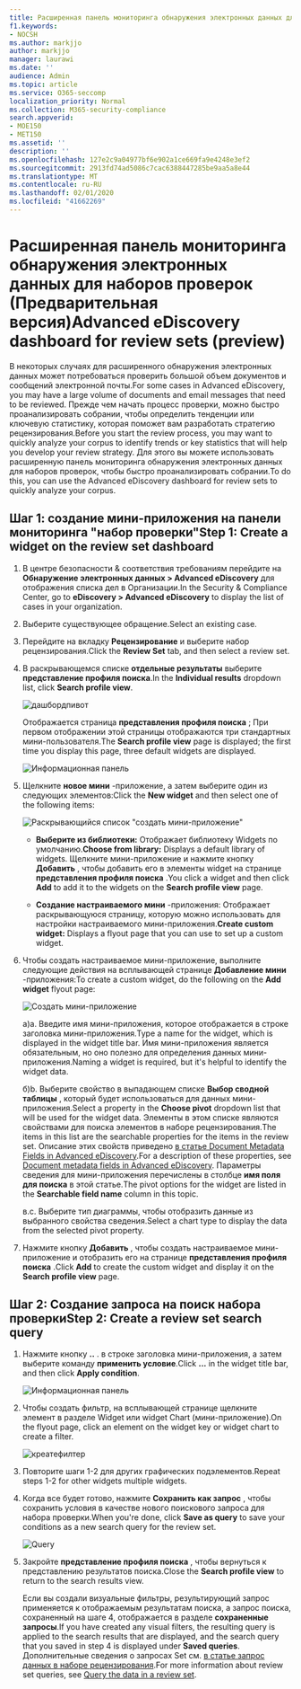 ```yaml
---
title: Расширенная панель мониторинга обнаружения электронных данных для наборов проверок
f1.keywords:
- NOCSH
ms.author: markjjo
author: markjjo
manager: laurawi
ms.date: ''
audience: Admin
ms.topic: article
ms.service: O365-seccomp
localization_priority: Normal
ms.collection: M365-security-compliance
search.appverid:
- MOE150
- MET150
ms.assetid: ''
description: ''
ms.openlocfilehash: 127e2c9a04977bf6e902a1ce669fa9e4248e3ef2
ms.sourcegitcommit: 2913fd74ad5086c7cac6388447285be9aa5a8e44
ms.translationtype: MT
ms.contentlocale: ru-RU
ms.lasthandoff: 02/01/2020
ms.locfileid: "41662269"
---
```

# <a name="advanced-ediscovery-dashboard-for-review-sets-preview"></a><span data-ttu-id="20fa7-102">Расширенная панель мониторинга обнаружения электронных данных для наборов проверок (Предварительная версия)</span><span class="sxs-lookup"><span data-stu-id="20fa7-102">Advanced eDiscovery dashboard for review sets (preview)</span></span>

<span data-ttu-id="20fa7-103">В некоторых случаях для расширенного обнаружения электронных данных может потребоваться проверить большой объем документов и сообщений электронной почты.</span><span class="sxs-lookup"><span data-stu-id="20fa7-103">For some cases in Advanced eDiscovery, you may have a large volume of documents and email messages that need to be reviewed.</span></span> <span data-ttu-id="20fa7-104">Прежде чем начать процесс проверки, можно быстро проанализировать собрании, чтобы определить тенденции или ключевую статистику, которая поможет вам разработать стратегию рецензирования.</span><span class="sxs-lookup"><span data-stu-id="20fa7-104">Before you start the review process, you may want to quickly analyze your corpus to identify trends or key statistics that will help you develop your review strategy.</span></span> <span data-ttu-id="20fa7-105">Для этого вы можете использовать расширенную панель мониторинга обнаружения электронных данных для наборов проверок, чтобы быстро проанализировать собрании.</span><span class="sxs-lookup"><span data-stu-id="20fa7-105">To do this, you can use the Advanced eDiscovery dashboard for review sets to quickly analyze your corpus.</span></span>

## <a name="step-1-create-a-widget-on-the-review-set-dashboard"></a><span data-ttu-id="20fa7-106">Шаг 1: создание мини-приложения на панели мониторинга "набор проверки"</span><span class="sxs-lookup"><span data-stu-id="20fa7-106">Step 1: Create a widget on the review set dashboard</span></span>

1. <span data-ttu-id="20fa7-107">В центре безопасности & соответствия требованиям перейдите на **Обнаружение электронных данных > Advanced eDiscovery** для отображения списка дел в Организации.</span><span class="sxs-lookup"><span data-stu-id="20fa7-107">In the Security & Compliance Center, go to **eDiscovery > Advanced eDiscovery** to display the list of cases in your organization.</span></span>
  
2. <span data-ttu-id="20fa7-108">Выберите существующее обращение.</span><span class="sxs-lookup"><span data-stu-id="20fa7-108">Select an existing case.</span></span>
  
3. <span data-ttu-id="20fa7-109">Перейдите на вкладку **Рецензирование** и выберите набор рецензирования.</span><span class="sxs-lookup"><span data-stu-id="20fa7-109">Click the **Review Set** tab, and then select a review set.</span></span>
  
4. <span data-ttu-id="20fa7-110">В раскрывающемся списке **отдельные результаты** выберите **представление профиля поиска**.</span><span class="sxs-lookup"><span data-stu-id="20fa7-110">In the **Individual results** dropdown list, click **Search profile view**.</span></span> 

   ![дашбордпивот](media/dashboardpivot.png)

   <span data-ttu-id="20fa7-112">Отображается страница **представления профиля поиска** ; При первом отображении этой страницы отображаются три стандартных мини-пользователя.</span><span class="sxs-lookup"><span data-stu-id="20fa7-112">The **Search profile view** page is displayed; the first time you display this page, three default widgets are displayed.</span></span>

   ![Информационная панель](media/dashboardonly.png)
  
5. <span data-ttu-id="20fa7-114">Щелкните **новое мини** -приложение, а затем выберите один из следующих элементов:</span><span class="sxs-lookup"><span data-stu-id="20fa7-114">Click the **New  widget** and then select one of the following items:</span></span>

   ![Раскрывающийся список "создать мини-приложение"](media/NewWidgetDropdownBox.png)

   - <span data-ttu-id="20fa7-116">**Выберите из библиотеки:** Отображает библиотеку Widgets по умолчанию.</span><span class="sxs-lookup"><span data-stu-id="20fa7-116">**Choose from library:** Displays a default library of widgets.</span></span> <span data-ttu-id="20fa7-117">Щелкните мини-приложение и нажмите кнопку **Добавить** , чтобы добавить его в элементы widget на странице **представления профиля поиска** .</span><span class="sxs-lookup"><span data-stu-id="20fa7-117">You click a widget and then click **Add** to add it to the widgets on the **Search profile view** page.</span></span>
  
   - <span data-ttu-id="20fa7-118">**Создание настраиваемого мини** -приложения: Отображает раскрывающуюся страницу, которую можно использовать для настройки настраиваемого мини-приложения.</span><span class="sxs-lookup"><span data-stu-id="20fa7-118">**Create custom widget:** Displays a flyout page that you can use to set up a custom widget.</span></span> 

6. <span data-ttu-id="20fa7-119">Чтобы создать настраиваемое мини-приложение, выполните следующие действия на всплывающей странице **Добавление мини** -приложения:</span><span class="sxs-lookup"><span data-stu-id="20fa7-119">To create a custom widget, do the following on the **Add widget** flyout page:</span></span>

   ![Создать мини-приложение](media/addwidget.png)

    <span data-ttu-id="20fa7-121">а)</span><span class="sxs-lookup"><span data-stu-id="20fa7-121">a.</span></span> <span data-ttu-id="20fa7-122">Введите имя мини-приложения, которое отображается в строке заголовка мини-приложения.</span><span class="sxs-lookup"><span data-stu-id="20fa7-122">Type a name for the widget, which is displayed in the widget title bar.</span></span> <span data-ttu-id="20fa7-123">Имя мини-приложения является обязательным, но оно полезно для определения данных мини-приложения.</span><span class="sxs-lookup"><span data-stu-id="20fa7-123">Naming a widget is required, but it's helpful to identify the widget data.</span></span>

    <span data-ttu-id="20fa7-124">б)</span><span class="sxs-lookup"><span data-stu-id="20fa7-124">b.</span></span> <span data-ttu-id="20fa7-125">Выберите свойство в выпадающем списке **Выбор сводной таблицы** , который будет использоваться для данных мини-приложения.</span><span class="sxs-lookup"><span data-stu-id="20fa7-125">Select a property in the **Choose pivot** dropdown list that will be used for the widget data.</span></span> <span data-ttu-id="20fa7-126">Элементы в этом списке являются свойствами для поиска элементов в наборе рецензирования.</span><span class="sxs-lookup"><span data-stu-id="20fa7-126">The items in this list are the searchable properties for the items in the review set.</span></span> <span data-ttu-id="20fa7-127">Описание этих свойств приведено [в статье Document Metadata Fields in Advanced eDiscovery](document-metadata-fields-in-Advanced-eDiscovery.md).</span><span class="sxs-lookup"><span data-stu-id="20fa7-127">For a description of these properties, see [Document metadata fields in Advanced eDiscovery](document-metadata-fields-in-Advanced-eDiscovery.md).</span></span> <span data-ttu-id="20fa7-128">Параметры сведения для мини-приложения перечислены в столбце **имя поля для поиска** в этой статье.</span><span class="sxs-lookup"><span data-stu-id="20fa7-128">The pivot options for the widget are listed in the **Searchable field name** column in this topic.</span></span>

    <span data-ttu-id="20fa7-129">в.</span><span class="sxs-lookup"><span data-stu-id="20fa7-129">c.</span></span> <span data-ttu-id="20fa7-130">Выберите тип диаграммы, чтобы отобразить данные из выбранного свойства сведения.</span><span class="sxs-lookup"><span data-stu-id="20fa7-130">Select a chart type to display the data from the selected pivot property.</span></span>

  6. <span data-ttu-id="20fa7-131">Нажмите кнопку **Добавить** , чтобы создать настраиваемое мини-приложение и отобразить его на странице **представления профиля поиска** .</span><span class="sxs-lookup"><span data-stu-id="20fa7-131">Click **Add** to create the custom widget and display it on the **Search profile view** page.</span></span>

## <a name="step-2-create-a-review-set-search-query"></a><span data-ttu-id="20fa7-132">Шаг 2: Создание запроса на поиск набора проверки</span><span class="sxs-lookup"><span data-stu-id="20fa7-132">Step 2: Create a review set search query</span></span>

1. <span data-ttu-id="20fa7-133">Нажмите кнопку **..** . в строке заголовка мини-приложения, а затем выберите команду **применить условие**.</span><span class="sxs-lookup"><span data-stu-id="20fa7-133">Click **...** in the widget title bar, and then click **Apply condition**.</span></span>

   ![Информационная панель](media/searchprofilehome.png)

2. <span data-ttu-id="20fa7-135">Чтобы создать фильтр, на всплывающей странице щелкните элемент в разделе Widget или widget Chart (мини-приложение).</span><span class="sxs-lookup"><span data-stu-id="20fa7-135">On the flyout page, click an element on the widget key or widget chart to create a filter.</span></span>

   ![креатефилтер](media/applyconditionfilter.png)

3. <span data-ttu-id="20fa7-137">Повторите шаги 1-2 для других графических подэлементов.</span><span class="sxs-lookup"><span data-stu-id="20fa7-137">Repeat steps 1-2 for other widgets multiple widgets.</span></span> 

4. <span data-ttu-id="20fa7-138">Когда все будет готово, нажмите **Сохранить как запрос** , чтобы сохранить условия в качестве нового поискового запроса для набора проверки.</span><span class="sxs-lookup"><span data-stu-id="20fa7-138">When you're done, click **Save as query** to save your conditions as a new search query for the review set.</span></span>

   ![Query](media/savequery.png)

5. <span data-ttu-id="20fa7-140">Закройте **представление профиля поиска** , чтобы вернуться к представлению результатов поиска.</span><span class="sxs-lookup"><span data-stu-id="20fa7-140">Close the **Search profile view** to return to the search results view.</span></span>

   <span data-ttu-id="20fa7-141">Если вы создали визуальные фильтры, результирующий запрос применяется к отображаемым результатам поиска, а запрос поиска, сохраненный на шаге 4, отображается в разделе **сохраненные запросы**.</span><span class="sxs-lookup"><span data-stu-id="20fa7-141">If you have created any visual filters, the resulting query is applied to the search results that are displayed, and the search query that you saved in step 4 is displayed under **Saved queries**.</span></span> <span data-ttu-id="20fa7-142">Дополнительные сведения о запросах Set см. [в статье запрос данных в наборе рецензирования](review-set-search.md).</span><span class="sxs-lookup"><span data-stu-id="20fa7-142">For more information about review set queries, see [Query the data in a review set](review-set-search.md).</span></span>
